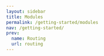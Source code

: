 ```yaml
---
layout: sidebar
title: Modules
permalink: /getting-started/modules
nav: /getting-started/
prev:
  name: Routing
  url: routing
---
```

